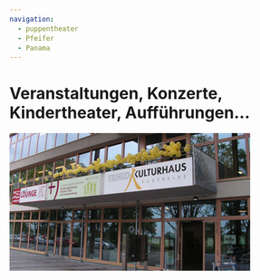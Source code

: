 ```yaml
---
navigation:
  - puppentheater
  - Pfeifer
  - Panama
---
```


# Veranstaltungen, Konzerte, Kindertheater, Aufführungen...

![](/img/KH_Luftballon_web.jpg)


